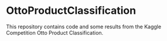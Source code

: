 # OttoProductClassification
This repository contains code and some results from the Kaggle Competition Otto Product Classification.
